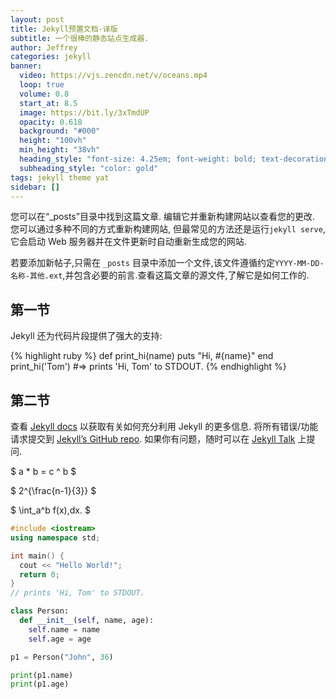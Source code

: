 ```yaml
---
layout: post
title: Jekyll预置文档-译版
subtitle: 一个很棒的静态站点生成器.
author: Jeffrey
categories: jekyll
banner:
  video: https://vjs.zencdn.net/v/oceans.mp4
  loop: true
  volume: 0.8
  start_at: 8.5
  image: https://bit.ly/3xTmdUP
  opacity: 0.618
  background: "#000"
  height: "100vh"
  min_height: "38vh"
  heading_style: "font-size: 4.25em; font-weight: bold; text-decoration: underline"
  subheading_style: "color: gold"
tags: jekyll theme yat
sidebar: []
---
```


您可以在“_posts”目录中找到这篇文章. 编辑它并重新构建网站以查看您的更改. 您可以通过多种不同的方式重新构建网站, 但最常见的方法还是运行`jekyll serve`, 它会启动 Web 服务器并在文件更新时自动重新生成您的网站.

若要添加新帖子,只需在 `_posts` 目录中添加一个文件,该文件遵循约定`YYYY-MM-DD-名称-其他.ext`,并包含必要的前言.查看这篇文章的源文件,了解它是如何工作的.

## 第一节

Jekyll 还为代码片段提供了强大的支持:

{% highlight ruby %}
def print_hi(name)
puts "Hi, #{name}"
end
print_hi('Tom')
#=> prints 'Hi, Tom' to STDOUT.
{% endhighlight %}

## 第二节

查看 [Jekyll docs][jekyll-docs] 以获取有关如何充分利用 Jekyll 的更多信息. 将所有错误/功能请求提交到 [Jekyll’s GitHub repo][jekyll-gh]. 如果你有问题，随时可以在 [Jekyll Talk][jekyll-talk] 上提问.

[jekyll-docs]: https://jekyllrb.com/docs/home
[jekyll-gh]: https://github.com/jekyll/jekyll
[jekyll-talk]: https://talk.jekyllrb.com/

$ a \* b = c ^ b $

$ 2^{\frac{n-1}{3}} $

$ \int_a^b f(x)\,dx. $

```cpp
#include <iostream>
using namespace std;

int main() {
  cout << "Hello World!";
  return 0;
}
// prints 'Hi, Tom' to STDOUT.
```

```python
class Person:
  def __init__(self, name, age):
    self.name = name
    self.age = age

p1 = Person("John", 36)

print(p1.name)
print(p1.age)
```
